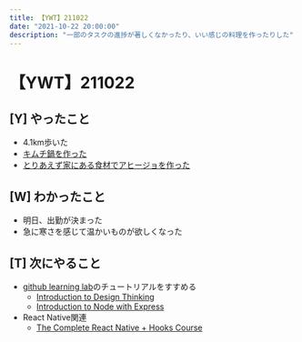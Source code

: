 ```yaml
---
title: 【YWT】211022
date: "2021-10-22 20:00:00"
description: "一部のタスクの進捗が著しくなかったり、いい感じの料理を作ったりした"
---
```


# 【YWT】211022

## [Y] やったこと

- 4.1km歩いた
- [キムチ鍋を作った](https://twitter.com/camomile_cafe/status/1451481792830009355?s=20)
- [とりあえず家にある食材でアヒージョを作った](https://twitter.com/camomile_cafe/status/1451501648807792645?s=20)

## [W] わかったこと

- 明日、出勤が決まった
- 急に寒さを感じて温かいものが欲しくなった

## [T] 次にやること

- [github learning lab](https://lab.github.com/githubtraining)のチュートリアルをすすめる
  - [Introduction to Design Thinking](https://lab.github.com/githubtraining/introduction-to-design-thinking)
  - [Introduction to Node with Express](https://lab.github.com/everydeveloper/introduction-to-node-with-express)
- React Native関連
  - [The Complete React Native + Hooks Course](https://www.udemy.com/course/the-complete-react-native-and-redux-course/)
